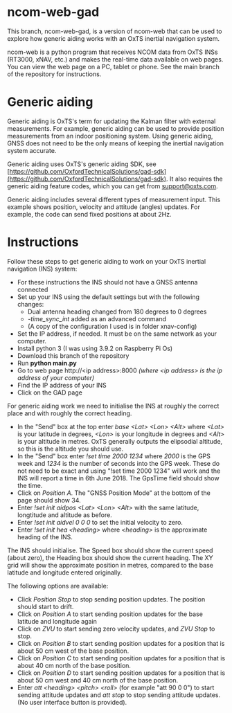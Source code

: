 # ncom-web-gad
This branch, ncom-web-gad, is a version of ncom-web that can be used to explore how generic aiding works with an OxTS inertial navigation system.

ncom-web is a python program that receives NCOM data from OxTS INSs (RT3000, xNAV, etc.) and makes the real-time data available on web pages. You can view the web page on a PC, tablet or phone. See the main branch of the repository for instructions.

# Generic aiding

Generic aiding is OxTS's term for updating the Kalman filter with external measurements. For example, generic aiding can be used to provide position measurements from an indoor positioning system. Using generic aiding, GNSS does not need to be the only means of keeping the inertial navigation system accurate.

Generic aiding uses OxTS's generic aiding SDK, see [https://github.com/OxfordTechnicalSolutions/gad-sdk](https://github.com/OxfordTechnicalSolutions/gad-sdk). It also requires the generic aiding feature codes, which you can get from support@oxts.com.

Generic aiding includes several different types of measurement input. This example shows position, velocity and attitude (angles) updates. For example, the code can send fixed positions at about 2Hz.

# Instructions

Follow these steps to get generic aiding to work on your OxTS inertial navigation (INS) system:

* For these instructions the INS should not have a GNSS antenna connected
* Set up your INS using the default settings but with the following changes:
  - Dual antenna heading changed from 180 degrees to 0 degrees
  - _-time_sync_int_ added as an advanced command
  - (A copy of the configuration I used is in folder xnav-config)
* Set the IP address, if needed. It must be on the same network as your computer.
* Install python 3 (I was using 3.9.2 on Raspberry Pi Os)
* Download this branch of the repository
* Run **python main.py**
* Go to web page http://\<ip address\>:8000 _(where \<ip address\> is the ip address of your computer)_
* Find the IP address of your INS
* Click on the GAD page

For generic aiding work we need to initialise the INS at roughly the correct place and with roughly the correct heading.

* In the "Send" box at the top enter _base \<Lat\> \<Lon\> \<Alt\>_ where _\<Lat\>_ is your latitude in degrees, _\<Lon\>_ is your longitude in degrees and _\<Alt\>_ is your altitude in metres. OxTS generally outputs the elipsodial altitude, so this is the altitude you should use.
* In the "Send" box enter _!set time 2000 1234_ where _2000_ is the GPS week and _1234_ is the number of seconds into the GPS week. These do not need to be exact and using "!set time 2000 1234" will work and the INS will report a time in 6th June 2018. The GpsTime field should show the time.
* Click on _Position A_. The "GNSS Position Mode" at the bottom of the page should show 34.
* Enter _!set init aidpos \<Lat\> \<Lon\> \<Alt\>_ with the same latitude, longtitude and altitude as before.
* Enter _!set init aidvel 0 0 0_ to set the initial velocity to zero.
* Enter _!set init hea \<heading\>_ where _\<heading\>_ is the approximate heading of the INS.

The INS should initialise. The Speed box should show the current speed (about zero), the Heading box should show the current heading. The XY grid will show the approximate position in metres, compared to the base latitude and longitude entered originally.

The following options are available:

* Click _Position Stop_ to stop sending position updates. The position should start to drift.
* Click on _Position A_ to start sending position updates for the base latitude and longitude again
* Click on _ZVU_ to start sending zero velocity updates, and _ZVU Stop_ to stop.
* Click on _Position B_ to start sending position updates for a position that is about 50 cm west of the base position.
* Click on _Position C_ to start sending position updates for a position that is about 40 cm north of the base position.
* Click on _Position D_ to start sending position updates for a position that is about 50 cm west and 40 cm north of the base position.
* Enter _att \<heading\> \<pitch\> \<roll\>_ (for example "att 90 0 0") to start sending attitude updates and _att stop_ to stop sending attitude updates. (No user interface button is provided).

